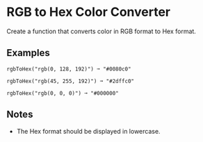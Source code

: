 # RGB to Hex Color Converter

Create a function that converts color in RGB format to Hex format.

## Examples
```text
rgbToHex("rgb(0, 128, 192)") ➞ "#0080c0"

rgbToHex("rgb(45, 255, 192)") ➞ "#2dffc0"

rgbToHex("rgb(0, 0, 0)") ➞ "#000000"
```

## Notes
- The Hex format should be displayed in lowercase.